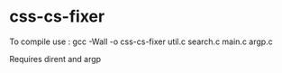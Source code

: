 # css-cs-fixer

To compile use : gcc -Wall -o css-cs-fixer util.c search.c main.c argp.c

Requires dirent and argp

